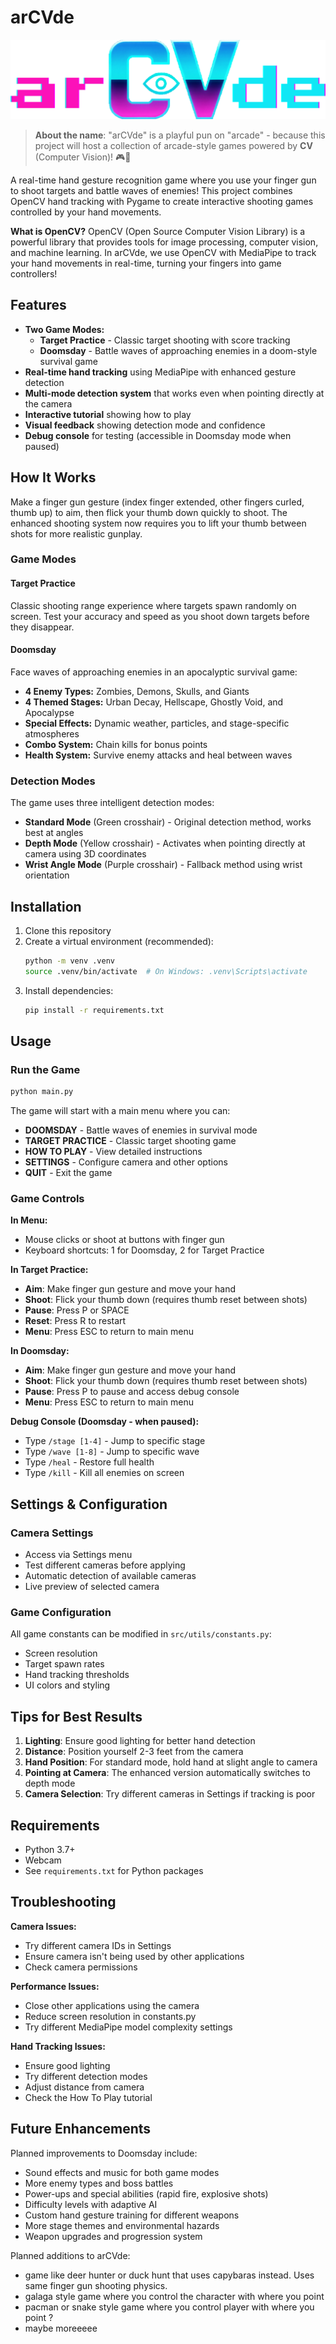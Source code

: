 # arCVde

![arCVde Logo](assets/arCVde-2.png)

> **About the name**: "arCVde" is a playful pun on "arcade" - because this project will host a collection of arcade-style games powered by **CV** (Computer Vision)! 🎮👀

A real-time hand gesture recognition game where you use your finger gun to shoot targets and battle waves of enemies! This project combines OpenCV hand tracking with Pygame to create interactive shooting games controlled by your hand movements.

**What is OpenCV?** OpenCV (Open Source Computer Vision Library) is a powerful library that provides tools for image processing, computer vision, and machine learning. In arCVde, we use OpenCV with MediaPipe to track your hand movements in real-time, turning your fingers into game controllers!

## Features

- **Two Game Modes:**
  - **Target Practice** - Classic target shooting with score tracking
  - **Doomsday** - Battle waves of approaching enemies in a doom-style survival game
- **Real-time hand tracking** using MediaPipe with enhanced gesture detection
- **Multi-mode detection system** that works even when pointing directly at the camera
- **Interactive tutorial** showing how to play
- **Visual feedback** showing detection mode and confidence
- **Debug console** for testing (accessible in Doomsday mode when paused)

## How It Works

Make a finger gun gesture (index finger extended, other fingers curled, thumb up) to aim, then flick your thumb down quickly to shoot. The enhanced shooting system now requires you to lift your thumb between shots for more realistic gunplay.

### Game Modes

#### Target Practice
Classic shooting range experience where targets spawn randomly on screen. Test your accuracy and speed as you shoot down targets before they disappear.

#### Doomsday
Face waves of approaching enemies in an apocalyptic survival game:
- **4 Enemy Types:** Zombies, Demons, Skulls, and Giants
- **4 Themed Stages:** Urban Decay, Hellscape, Ghostly Void, and Apocalypse
- **Special Effects:** Dynamic weather, particles, and stage-specific atmospheres
- **Combo System:** Chain kills for bonus points
- **Health System:** Survive enemy attacks and heal between waves

### Detection Modes

The game uses three intelligent detection modes:

- **Standard Mode** (Green crosshair) - Original detection method, works best at angles
- **Depth Mode** (Yellow crosshair) - Activates when pointing directly at camera using 3D coordinates
- **Wrist Angle Mode** (Purple crosshair) - Fallback method using wrist orientation

## Installation

1. Clone this repository
2. Create a virtual environment (recommended):
   ```bash
   python -m venv .venv
   source .venv/bin/activate  # On Windows: .venv\Scripts\activate
   ```
3. Install dependencies:
   ```bash
   pip install -r requirements.txt
   ```

## Usage

### Run the Game
```bash
python main.py
```

The game will start with a main menu where you can:
- **DOOMSDAY** - Battle waves of enemies in survival mode
- **TARGET PRACTICE** - Classic target shooting game
- **HOW TO PLAY** - View detailed instructions
- **SETTINGS** - Configure camera and other options
- **QUIT** - Exit the game

### Game Controls

**In Menu:**
- Mouse clicks or shoot at buttons with finger gun
- Keyboard shortcuts: 1 for Doomsday, 2 for Target Practice

**In Target Practice:**
- **Aim**: Make finger gun gesture and move your hand
- **Shoot**: Flick your thumb down (requires thumb reset between shots)
- **Pause**: Press P or SPACE
- **Reset**: Press R to restart
- **Menu**: Press ESC to return to main menu

**In Doomsday:**
- **Aim**: Make finger gun gesture and move your hand
- **Shoot**: Flick your thumb down (requires thumb reset between shots)
- **Pause**: Press P to pause and access debug console
- **Menu**: Press ESC to return to main menu

**Debug Console (Doomsday - when paused):**
- Type `/stage [1-4]` - Jump to specific stage
- Type `/wave [1-8]` - Jump to specific wave
- Type `/heal` - Restore full health
- Type `/kill` - Kill all enemies on screen

## Settings & Configuration

### Camera Settings
- Access via Settings menu
- Test different cameras before applying
- Automatic detection of available cameras
- Live preview of selected camera

### Game Configuration
All game constants can be modified in `src/utils/constants.py`:
- Screen resolution
- Target spawn rates
- Hand tracking thresholds
- UI colors and styling

## Tips for Best Results

1. **Lighting**: Ensure good lighting for better hand detection
2. **Distance**: Position yourself 2-3 feet from the camera
3. **Hand Position**: For standard mode, hold hand at slight angle to camera
4. **Pointing at Camera**: The enhanced version automatically switches to depth mode
5. **Camera Selection**: Try different cameras in Settings if tracking is poor

## Requirements

- Python 3.7+
- Webcam
- See `requirements.txt` for Python packages

## Troubleshooting

**Camera Issues:**
- Try different camera IDs in Settings
- Ensure camera isn't being used by other applications
- Check camera permissions

**Performance Issues:**
- Close other applications using the camera
- Reduce screen resolution in constants.py
- Try different MediaPipe model complexity settings

**Hand Tracking Issues:**
- Ensure good lighting
- Try different detection modes
- Adjust distance from camera
- Check the How To Play tutorial

## Future Enhancements

Planned improvements to Doomsday include:
- Sound effects and music for both game modes
- More enemy types and boss battles
- Power-ups and special abilities (rapid fire, explosive shots)
- Difficulty levels with adaptive AI
- Custom hand gesture training for different weapons
- More stage themes and environmental hazards
- Weapon upgrades and progression system

Planned additions to arCVde:
- game like deer hunter or duck hunt that uses capybaras instead. Uses same finger gun shooting physics.
- galaga style game where you control the character with where you point
- pacman or snake style game where you control player with where you point ?
- maybe moreeeee
